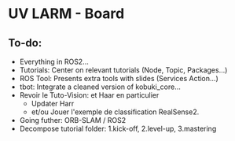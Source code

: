 # UV LARM - Board

## To-do:

- Everything in ROS2...
- Tutorials: Center on relevant tutorials (Node, Topic, Packages...)
- ROS Tool: Presents extra tools with slides (Services Action...)
- tbot: Integrate a cleaned version of kobuki_core...
- Revoir le Tuto-Vision: et Haar en particulier
	+ Updater Harr
	+ et/ou Jouer l'exemple de classification RealSense2.
- Going futher: ORB-SLAM / ROS2
- Decompose tutorial folder: 1.kick-off, 2.level-up, 3.mastering